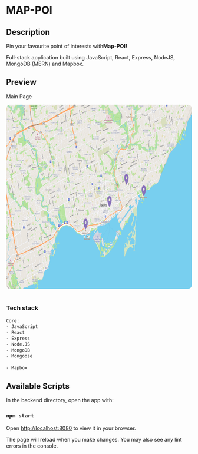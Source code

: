 # MAP-POI

## Description

<p>Pin your favourite point of interests with<b>Map-POI!</b></p>
<p>Full-stack application built using JavaScript, React, Express, NodeJS, MongoDB (MERN) and Mapbox.</p>

## Preview

<p>Main Page</p>
<img src="../public/img/screenshots/main.png" height="500" width="700" style="border-radius:10px;margin-bottom:1rem;" />

### Tech stack

```
Core:
- JavaScript
- React
- Express
- Node.JS
- MongoDB
- Mongoose

- Mapbox
```

## Available Scripts

In the backend directory, open the app with:

### `npm start`

Open [http://localhost:8080](http://localhost:8080) to view it in your browser.

The page will reload when you make changes.
You may also see any lint errors in the console.
